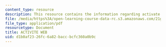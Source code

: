 ```yaml
---
content_type: resource
description: This resource contains the information regarding activate web.
file: /media/https%3A/open-learning-course-data-rc.s3.amazonaws.com/21g-302-french-ii-fall-2004/d1b0af2326fc6a82baccbcfc360a0b9c_MIT21G_302_F04_web_J.pdf
file_type: application/pdf
resourcetype: Document
title: ACTIVITE WEB
uid: d1b0af23-26fc-6a82-bacc-bcfc360a0b9c
---
```

